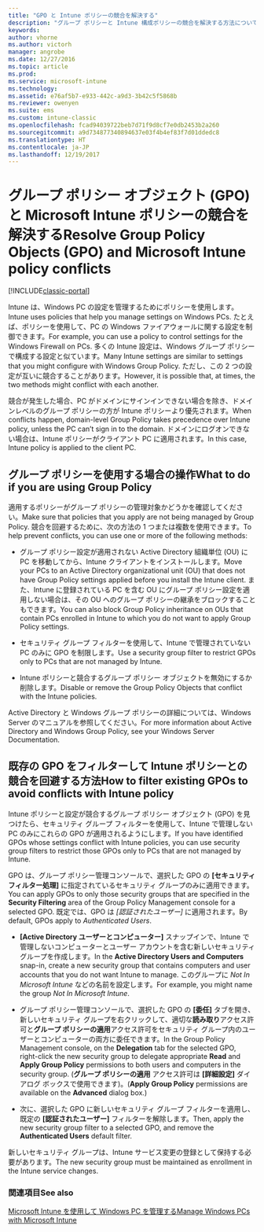 ```yaml
---
title: "GPO と Intune ポリシーの競合を解決する"
description: "グループ ポリシーと Intune 構成ポリシーの競合を解決する方法について説明します。"
keywords: 
author: vhorne
ms.author: victorh
manager: angrobe
ms.date: 12/27/2016
ms.topic: article
ms.prod: 
ms.service: microsoft-intune
ms.technology: 
ms.assetid: e76af5b7-e933-442c-a9d3-3b42c5f5868b
ms.reviewer: owenyen
ms.suite: ems
ms.custom: intune-classic
ms.openlocfilehash: fcad94039722beb7d71f9d8cf7e0db2453b2a260
ms.sourcegitcommit: a9d734877340894637e03f4b4ef83f7d01ddedc8
ms.translationtype: HT
ms.contentlocale: ja-JP
ms.lasthandoff: 12/19/2017
---
```

# <a name="resolve-group-policy-objects-gpo-and-microsoft-intune-policy-conflicts"></a><span data-ttu-id="cc1d1-103">グループ ポリシー オブジェクト (GPO) と Microsoft Intune ポリシーの競合を解決する</span><span class="sxs-lookup"><span data-stu-id="cc1d1-103">Resolve Group Policy Objects (GPO) and Microsoft Intune policy conflicts</span></span>

[!INCLUDE[classic-portal](../includes/classic-portal.md)]

<span data-ttu-id="cc1d1-104">Intune は、Windows PC の設定を管理するためにポリシーを使用します。</span><span class="sxs-lookup"><span data-stu-id="cc1d1-104">Intune uses policies that help you manage settings on Windows PCs.</span></span> <span data-ttu-id="cc1d1-105">たとえば、ポリシーを使用して、PC の Windows ファイアウォールに関する設定を制御できます。</span><span class="sxs-lookup"><span data-stu-id="cc1d1-105">For example, you can use a policy to control settings for the Windows Firewall on PCs.</span></span> <span data-ttu-id="cc1d1-106">多くの Intune 設定は、Windows グループ ポリシーで構成する設定と似ています。</span><span class="sxs-lookup"><span data-stu-id="cc1d1-106">Many Intune settings are similar to settings that you might configure with Windows Group Policy.</span></span> <span data-ttu-id="cc1d1-107">ただし、この 2 つの設定が互いに競合することがあります。</span><span class="sxs-lookup"><span data-stu-id="cc1d1-107">However, it is possible that, at times, the two methods might conflict with each another.</span></span>

<span data-ttu-id="cc1d1-108">競合が発生した場合、PC がドメインにサインインできない場合を除き、ドメインレベルのグループ ポリシーの方が Intune ポリシーより優先されます。</span><span class="sxs-lookup"><span data-stu-id="cc1d1-108">When conflicts happen, domain-level Group Policy takes precedence over Intune policy, unless the PC can’t sign in to the domain.</span></span> <span data-ttu-id="cc1d1-109">ドメインにログオンできない場合は、Intune ポリシーがクライアント PC に適用されます。</span><span class="sxs-lookup"><span data-stu-id="cc1d1-109">In this case, Intune policy is applied to the client PC.</span></span>

## <a name="what-to-do-if-you-are-using-group-policy"></a><span data-ttu-id="cc1d1-110">グループ ポリシーを使用する場合の操作</span><span class="sxs-lookup"><span data-stu-id="cc1d1-110">What to do if you are using Group Policy</span></span>
<span data-ttu-id="cc1d1-111">適用するポリシーがグループ ポリシーの管理対象かどうかを確認してください。</span><span class="sxs-lookup"><span data-stu-id="cc1d1-111">Make sure that policies that you apply are not being managed by Group Policy.</span></span> <span data-ttu-id="cc1d1-112">競合を回避するために、次の方法の 1 つまたは複数を使用できます。</span><span class="sxs-lookup"><span data-stu-id="cc1d1-112">To help prevent conflicts, you can use one or more of the following methods:</span></span>

-   <span data-ttu-id="cc1d1-113">グループ ポリシー設定が適用されない Active Directory 組織単位 (OU) に PC を移動してから、Intune クライアントをインストールします。</span><span class="sxs-lookup"><span data-stu-id="cc1d1-113">Move your PCs to an Active Directory organizational unit (OU) that does not have Group Policy settings applied before you install the Intune client.</span></span> <span data-ttu-id="cc1d1-114">また、Intune に登録されている PC を含む OU にグループ ポリシー設定を適用しない場合は、その OU へのグループ ポリシーの継承をブロックすることもできます。</span><span class="sxs-lookup"><span data-stu-id="cc1d1-114">You can also block Group Policy inheritance on OUs that contain PCs enrolled in Intune to which you do not want to apply Group Policy settings.</span></span>

-   <span data-ttu-id="cc1d1-115">セキュリティ グループ フィルターを使用して、Intune で管理されていない PC のみに GPO を制限します。</span><span class="sxs-lookup"><span data-stu-id="cc1d1-115">Use a security group filter to restrict GPOs only to PCs that are not managed by Intune.</span></span>

-   <span data-ttu-id="cc1d1-116">Intune ポリシーと競合するグループ ポリシー オブジェクトを無効にするか削除します。</span><span class="sxs-lookup"><span data-stu-id="cc1d1-116">Disable or remove the Group Policy Objects that conflict with the Intune policies.</span></span>

<span data-ttu-id="cc1d1-117">Active Directory と Windows グループ ポリシーの詳細については、Windows Server のマニュアルを参照してください。</span><span class="sxs-lookup"><span data-stu-id="cc1d1-117">For more information about Active Directory and Windows Group Policy, see your Windows Server Documentation.</span></span>

## <a name="how-to-filter-existing-gpos-to-avoid-conflicts-with-intune-policy"></a><span data-ttu-id="cc1d1-118">既存の GPO をフィルターして Intune ポリシーとの競合を回避する方法</span><span class="sxs-lookup"><span data-stu-id="cc1d1-118">How to filter existing GPOs to avoid conflicts with Intune policy</span></span>
<span data-ttu-id="cc1d1-119">Intune ポリシーと設定が競合するグループ ポリシー オブジェクト (GPO) を見つけたら、セキュリティ グループ フィルターを使用して、Intune で管理しない PC のみにこれらの GPO が適用されるようにします。</span><span class="sxs-lookup"><span data-stu-id="cc1d1-119">If you have identified GPOs whose settings conflict with Intune policies, you can use security group filters to restrict those GPOs only to PCs that are not managed by Intune.</span></span>

<!--- ### Use WMI filters
WMI filters selectively apply GPOs to computers that satisfy the conditions of a query. To apply a WMI filter, deploy a WMI class instance to all PCs in the enterprise before you enroll any PCs in the Intune service.

#### To apply WMI filters to a GPO

1.  Create a management object file by copying and pasting the following into a text file, and then saving it to a convenient location as **WIT.mof**. The file contains the WMI class instance that you deploy to PCs that you want to enroll in the Intune service.

    ```
    //Beginning of MOF file.
    #pragma classflags("forceupdate")
    #pragma namespace ("\\\\.\\Root")
    instance of __Namespace
    {
       Name = "WindowsIntune";
    };

    #pragma namespace ("\\\\.\\Root\\WindowsIntune")
    [
       Description("This class defines Microsoft Intune common properties")
    ]
    class WindowsIntune_ManagedNode
    {
       [ read, Description("This defines whether Microsoft Intune Policy is enabled"): DisableOverride ToSubClass ]
       boolean WindowsIntunePolicyEnabled;
       [ read, key, Description("This property defines the version." "Example: 1.0"): ToSubClass ]
       string Version;
    };

    instance of WindowsIntune_ManagedNode
    {
       Version = "1.0";
       WindowsIntunePolicyEnabled = 1;
    };
    ```

2.  Use either a startup script or Group Policy to deploy the file. The following is the deployment command for the startup script. The WMI class instance must be deployed before you enroll client PCs in the Intune service.

    **C:/Windows/System32/Wbem/MOFCOMP &lt;path to MOF file&gt;\wit.mof**

3.  Run either of the following commands to create the WMI filters, depending on whether the GPO you want to filter applies to PCs that are managed by using Intune or to PCs that are not managed by using Intune.

    -   For GPOs that apply to PCs that are not managed by using Intune, use the following:

        ```
        Namespace:root\WindowsIntune
        Query:  SELECT WindowsIntunePolicyEnabled FROM WindowsIntune_ManagedNode WHERE WindowsIntunePolicyEnabled=0
        ```

    -   For GPOs that apply to PCs that are managed by Intune, use the following:

        ```
        Namespace:root\WindowsIntune
        Query:  SELECT WindowsIntunePolicyEnabled FROM WindowsIntune_ManagedNode WHERE WindowsIntunePolicyEnabled=1
        ```

4.  Edit the GPO in the Group Policy Management console to apply the WMI filter that you created in the previous step.

    -   For GPOs that should apply only to PCs that you want to manage by using Intune, apply the filter **WindowsIntunePolicyEnabled=1**.

    -   For GPOs that should apply only to PCs that you do not want to manage by using Intune, apply the filter **WindowsIntunePolicyEnabled=0**.

For more information about how to apply WMI filters in Group Policy, see the blog post [Security Filtering, WMI Filtering, and Item-level Targeting in Group Policy Preferences](http://go.microsoft.com/fwlink/?LinkId=177883). --->


<span data-ttu-id="cc1d1-120">GPO は、グループ ポリシー管理コンソールで、選択した GPO の **[セキュリティ フィルター処理]** に指定されているセキュリティ グループのみに適用できます。</span><span class="sxs-lookup"><span data-stu-id="cc1d1-120">You can apply GPOs to only those security groups that are specified in the **Security Filtering** area of the Group Policy Management console for a selected GPO.</span></span> <span data-ttu-id="cc1d1-121">既定では、GPO は *[認証されたユーザー]* に適用されます。</span><span class="sxs-lookup"><span data-stu-id="cc1d1-121">By default, GPOs apply to *Authenticated Users*.</span></span>

-   <span data-ttu-id="cc1d1-122">**[Active Directory ユーザーとコンピューター]** スナップインで、Intune で管理しないコンピューターとユーザー アカウントを含む新しいセキュリティ グループを作成します。</span><span class="sxs-lookup"><span data-stu-id="cc1d1-122">In the **Active Directory Users and Computers** snap-in, create a new security group that contains computers and user accounts that you do not want Intune to manage.</span></span> <span data-ttu-id="cc1d1-123">このグループに *Not In Microsoft Intune* などの名前を設定します。</span><span class="sxs-lookup"><span data-stu-id="cc1d1-123">For example, you might name the group *Not In Microsoft Intune*.</span></span>

-   <span data-ttu-id="cc1d1-124">グループ ポリシー管理コンソールで、選択した GPO の **[委任]** タブを開き、新しいセキュリティ グループを右クリックして、適切な**読み取り**アクセス許可と**グループ ポリシーの適用**アクセス許可をセキュリティ グループ内のユーザーとコンピューターの両方に委任できます。</span><span class="sxs-lookup"><span data-stu-id="cc1d1-124">In the Group Policy Management console, on the **Delegation** tab for the selected GPO, right-click the new security group to delegate appropriate **Read** and **Apply Group Policy** permissions to both users and computers in the security group.</span></span> <span data-ttu-id="cc1d1-125">(**グループ ポリシーの適用** アクセス許可は **[詳細設定]** ダイアログ ボックスで使用できます)。</span><span class="sxs-lookup"><span data-stu-id="cc1d1-125">(**Apply Group Policy** permissions are available on the **Advanced** dialog box.)</span></span>

-   <span data-ttu-id="cc1d1-126">次に、選択した GPO に新しいセキュリティ グループ フィルターを適用し、既定の **[認証されたユーザー]** フィルターを解除します。</span><span class="sxs-lookup"><span data-stu-id="cc1d1-126">Then, apply the new security group filter to a selected GPO, and remove the **Authenticated Users** default filter.</span></span>

<span data-ttu-id="cc1d1-127">新しいセキュリティ グループは、Intune サービス変更の登録として保持する必要があります。</span><span class="sxs-lookup"><span data-stu-id="cc1d1-127">The new security group must be maintained as enrollment in the Intune service changes.</span></span>

### <a name="see-also"></a><span data-ttu-id="cc1d1-128">関連項目</span><span class="sxs-lookup"><span data-stu-id="cc1d1-128">See also</span></span>
[<span data-ttu-id="cc1d1-129">Microsoft Intune を使用して Windows PC を管理する</span><span class="sxs-lookup"><span data-stu-id="cc1d1-129">Manage Windows PCs with Microsoft Intune</span></span>](manage-windows-pcs-with-microsoft-intune.md)
